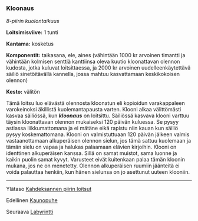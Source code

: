 ### Kloonaus

*8-piirin kuolontaikuus*

**Loitsimisviive:** 1 tunti

**Kantama:** kosketus

**Komponentit:** taikasana, ele, aines (vähintään 1000 kr arvoinen timantti ja vähintään kolmisen senttiä kanttiinsa oleva kuutio kloonattavan olennon kudosta, jotka kuluvat loitsittaessa, ja 2000 kr arvoinen uudelleenkäytettävä säiliö sinetöitävällä kannella, jossa mahtuu kasvattamaan keskikokoisen olennon)

**Kesto:** välitön

Tämä loitsu luo elävästä olennosta kloonatun eli kopioidun varakappaleen varokeinoksi äkillistä kuolemantapausta varten. Klooni alkaa välittömästi kasvaa säiliössä, kun ***kloonaus*** on loitsittu. Säiliössä kasvava klooni varttuu täysin kloonattavan olennon mukaiseksi 120 päivän kuluessa. Se pysyy astiassa liikkumattomana ja ei mätäne eikä rapistu niin kauan kun säiliö pysyy koskemattomana. Klooni on valmistuttuaan 120 päivän jälkeen valmis vastaanottamaan alkuperäisen olennon sielun, jos tämä sattuu kuolemaan ja tämän sielu on vapaa ja halukas palaamaan elävien kirjoihin. Klooni on identtinen alkuperäisen kanssa. Sillä on samat muistot, sama luonne ja kaikin puolin samat kyvyt. Varusteet eivät kuitenkaan palaa tämän kloonin mukana, jos ne on menetetty. Olennon alkuperäisen ruumiin jäänteitä ei voida palauttaa henkiin, kun hänen sielunsa on jo asettunut uuteen klooniin.

---

Ylätaso [Kahdeksannen piirin loitsut](8_piirin_loitsut)

Edellinen [Kaunopuhe](Kaunopuhe)

Seuraava [Labyrintti](Labyrintti)


